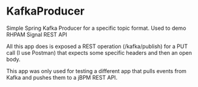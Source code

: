 # KafkaProducer
Simple Spring Kafka Producer for a specific topic format.  Used to demo RHPAM Signal REST API

All this app does is exposed a REST operation (/kafka/publish) for a PUT call (I use Postman) that expects some specific headers and then an open body.

This app was only used for testing a different app that pulls events from Kafka and pushes them to a jBPM REST API.
